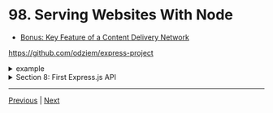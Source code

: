 # 98. Serving Websites With Node

-   [Bonus: Key Feature of a Content Delivery Network](https://aws.amazon.com/cloudfront/features/?whats-new-cloudfront.sort-by=item.additionalFields.postDateTime&whats-new-cloudfront.sort-order=desc)

https://github.com/odziem/express-project

<details>
  <summary> example </summary>

  - `server.js`
```
const express = require('express');
const path = require('path');

const friendsRouter = require('./routes/friends.router.js');
const messagesRouter = require('./routes/messages.router.js');

const app = express();

const PORT = 3000;

app.use((req, res, next) => {
    const start = Date.now();
    next();
    const delta = Date.now() - start;
    console.log(`${req.method} ${req.baseUrl} ${req.url} ${delta}ms`);
});

app.use('/site', express.static(path.join(__dirname, 'public')));
app.use(express.json());

app.use('/friends', friendsRouter);
app.use('/messages', messagesRouter);

app.listen(PORT, () => {
    console.log(`Listening on ${PORT}...`);
});
``` 

-   `model/friends.model.js`
```
const friends = [
    {
        id: 0,
        name: 'Albert Einstein'
    },
    {
        id: 1,
        name: 'Sir Isaac Newton'
    }
];

module.exports = friends
```

-   `controller/friends.controller.js`
```
const model = require('../models/friends.model')

function postFriend(req, res) {
    if (!req.body.name) {
        return res.status(400).json({
        //res.status(400).json({
            error: "Missing friend name"
        });
    };
    const newFriends = {
        name: req.body.name,
        id: model.length
    };
    model.push(newFriends);

    res.json(newFriends)
}

function getFriends (req, res) {
    res.json(model);
}

function getFriend (req, res) {
    const friendId = Number(req.params.friendId);
    const friend = model[friendId];
    if (friend) {
        res.status(200).json(friend);
    } else {
        res.status(404).json({
            error: "Friend does not exist"
        });
    }
}

module.exports = {
    getFriends,
    getFriend,
    postFriend
}
```

-   `controller/messages.controller.js`
```
const path = require('path');

function getMessages (req, res)  {
    res.sendFile(path.join(__dirname, '..', 'public', 'images', 'skimountain.jpeg'));
    // res.send('<ul><li>Helloo Albert!</li></ul>');
}

function postMessages(req, res) {
    console.log('Updating messages...');
}

module.exports = {
    getMessages,
    postMessages
}
```

-   `routes/friends.router.js`
```
const express = require('express');

const friendsController = require('../controllers/friends.controller');

const friendsRouter = express.Router();

friendsRouter.use((req, res, next) => {
    console.log('ip address:', req.ip);
    next();
});
friendsRouter.post('/', friendsController.postFriend); 
friendsRouter.get('/', friendsController.getFriends); 
friendsRouter.get('/:friendId', friendsController.getFriend); 

module.exports = friendsRouter;
```

-   `routes/messages.router.js`
```
const express = require('express');

const messagesController = require('../controllers/messages.controller');

const messagesRouter = express.Router();

messagesRouter.get('/', messagesController.getMessages);
messagesRouter.post('/', messagesController.postMessages);

module.exports = messagesRouter;

```

-   `public/css/style.css`
```
body {
    padding: 50px;
    font: 14px "Lucida Grande", Helvetica, Arial, sans-serif;
  }
  a {
    color: #00B7FF;
  }
```

-   `public/image/skimountain.jpeg`
-   `public/index.html`
```
<!DOCTYPE html>
<html>
  <head>
    <title> My Friends Are Clever </title>
    <link rel='stylesheet' href='css/style.css' />
  </head>
  <body>
    <h1>France is beautiful!</h1>
    <img src="images/skimountain.jpeg" alt = "Ski mountain">
  </body>
</html>
```

---

-   run `npm run watch` 

-  `http://localhost:3000/site/index.html`

<p align="center" >
    <img src="../imags/98_Serving-Websites-With-Node.png" width="90%" >
</p> 

---

-   even `cd routes` run `node ../server.js` - ?????? Confused!!!!!!

-  `http://localhost:3000/site/index.html`

<p align="center" >
    <img src="../imags/98_Serving-Websites-With-Node.png" width="90%" >
</p> 

</details>  

<details>
  <summary> Section 8: First Express.js API </summary>

  - [Codebase: express-project](../src/s8_express-project/)

</details>

---

[Previous](./97_Sending-Files.md) | [Next](./99_Templating-Engines.md)